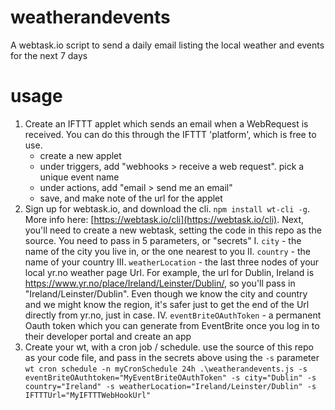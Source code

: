 # weatherandevents
A webtask.io script to send a daily email listing the local weather and events for the next 7 days

# usage

1. Create an IFTTT applet which sends an email when a WebRequest is received.  You can do this through the IFTTT 'platform', which is free to use. 
   - create a new applet
   - under triggers, add "webhooks > receive a web request". pick a unique event name
   - under actions, add "email > send me an email"
   - save, and make note of the url for the applet 
2. Sign up for webtask.io, and download the cli. `npm install wt-cli -g`. More info here: [https://webtask.io/cli](https://webtask.io/cli). Next, you'll need to create a new webtask, setting the code in this repo as the source. You need to pass in 5 parameters, or "secrets"
  I. `city` - the name of the city you live in, or the one nearest to you 
  II. `country` - the name of your country 
  III. `weatherLocation` - the last three nodes of your local yr.no weather page Url. For example, the url for Dublin, Ireland is https://www.yr.no/place/Ireland/Leinster/Dublin/, so you'll pass in "Ireland/Leinster/Dublin". Even though we know the city and country and we might know the region, it's safer just to get the end of the Url directly from yr.no, just in case. 
  IV. `eventBriteOAuthToken` - a permanent Oauth token which you can generate from EventBrite once you log in to their developer portal and create an app  
3. Create your wt, with a cron job / schedule. use the source of this repo as your code file, and pass in the secrets above using the `-s` parameter
  `wt cron schedule -n myCronSchedule 24h .\weatherandevents.js -s eventBriteOAuthtoken="MyEventBriteOAuthToken" -s city="Dublin" -s country="Ireland" -s weatherLocation="Ireland/Leinster/Dublin" -s IFTTTUrl="MyIFTTTWebHookUrl"`

